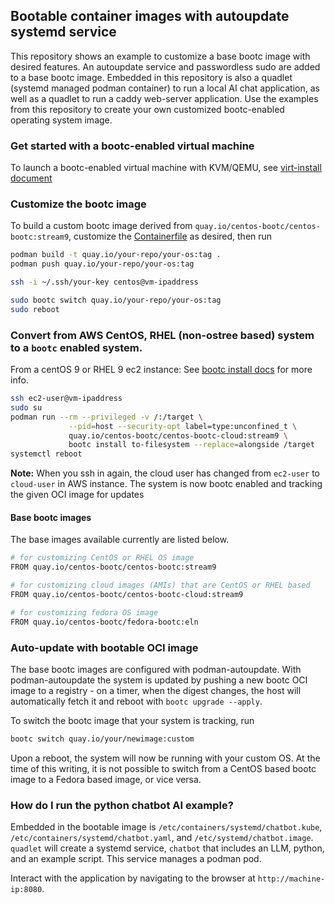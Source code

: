## Bootable container images with autoupdate systemd service

This repository shows an example to customize a base bootc image with desired features.
An autoupdate service and passwordless sudo are added to a base bootc image.
Embedded in this repository is also a quadlet (systemd managed podman container) to run a local AI chat application,
as well as a quadlet to run a caddy web-server application. Use the examples from this repository to create your own
customized bootc-enabled operating system image. 

### Get started with a bootc-enabled virtual machine

To launch a bootc-enabled virtual machine with KVM/QEMU, see [virt-install document](./virt-install.md)

### Customize the bootc image

To build a custom bootc image derived from `quay.io/centos-bootc/centos-bootc:stream9`, customize the
[Containerfile](./Containerfile) as desired, then run

```bash
podman build -t quay.io/your-repo/your-os:tag .
podman push quay.io/your-repo/your-os:tag
```

```bash
ssh -i ~/.ssh/your-key centos@vm-ipaddress

sudo bootc switch quay.io/your-repo/your-os:tag
sudo reboot
```

### Convert from AWS CentOS, RHEL (non-ostree based) system to a `bootc` enabled system.

From a centOS 9 or RHEL 9 ec2 instance:
See [bootc install docs](https://github.com/containers/bootc/blob/main/docs/install.md#using-bootc-install-to-filesystem) for more info.

```bash
ssh ec2-user@vm-ipaddress
sudo su
podman run --rm --privileged -v /:/target \
             --pid=host --security-opt label=type:unconfined_t \
             quay.io/centos-bootc/centos-bootc-cloud:stream9 \
             bootc install to-filesystem --replace=alongside /target
systemctl reboot
```

**Note:** When you ssh in again, the cloud user has changed from `ec2-user` to `cloud-user` in AWS instance. 
The system is now bootc enabled and tracking the given OCI image for updates

#### Base bootc images 

The base images available currently are listed below.

```bash
# for customizing CentOS or RHEL OS image
FROM quay.io/centos-bootc/centos-bootc:stream9

# for customizing cloud images (AMIs) that are CentOS or RHEL based
FROM quay.io/centos-bootc/centos-bootc-cloud:stream9

# for customizing fedora OS image
FROM quay.io/centos-bootc/fedora-bootc:eln
```

### Auto-update with bootable OCI image

The base bootc images are configured with podman-autoupdate.
With podman-autoupdate the system is updated by pushing a new bootc OCI image to
a registry - on a timer, when the digest changes, the host will automatically fetch it and reboot with
`bootc upgrade --apply`.

To switch the bootc image that your system is tracking, run

```bash
bootc switch quay.io/your/newimage:custom
```

Upon a reboot, the system will now be running with your custom OS.
At the time of this writing, it is not possible to switch from a CentOS based bootc image to a Fedora based image, or vice versa. 

### How do I run the python chatbot AI example?

Embedded in the bootable image is `/etc/containers/systemd/chatbot.kube`, `/etc/containers/systemd/chatbot.yaml`, and `/etc/systemd/chatbot.image`.
`quadlet` will create a systemd service, `chatbot` that includes an LLM, python, and an example script.
This service manages a podman pod.

Interact with the application by navigating to the browser at `http://machine-ip:8080`. 

